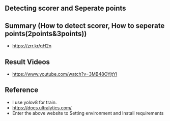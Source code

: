 ## Detecting scorer and Seperate points

## Summary (How to detect scorer, How to seperate points(2points&3points))
- https://zrr.kr/qH2n

## Result Videos
- https://www.youtube.com/watch?v=3MB48OYjtYI

## Reference
- I use yolov8 for train.
- https://docs.ultralytics.com/
- Enter the above website to Setting environment and Install requirements